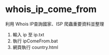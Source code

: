 # whois_ip_come_from
利用 Whois IP查詢國家、ISP 爬蟲重要資料並整理

1. 輸入 ip 至 ip.txt
2. 執行 ipComeFrom.bat
3. 網頁執行 country.html